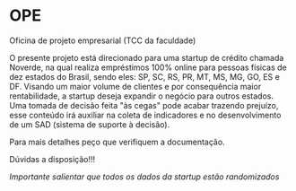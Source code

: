 # OPE
Oficina de projeto empresarial (TCC da faculdade)

O presente projeto está direcionado para uma startup de crédito chamada Noverde, na qual realiza empréstimos 100% online para pessoas físicas de dez estados do Brasil, sendo eles: SP, SC, RS, PR, MT, MS, MG, GO, ES e DF. Visando um maior volume de clientes e por consequência maior rentabilidade, a startup deseja expandir o negócio para outros estados. Uma tomada de decisão feita "às cegas" pode acabar trazendo prejuízo, esse conteúdo irá auxiliar na coleta de indicadores e no desenvolvimento de um SAD (sistema de suporte à decisão).

Para mais detalhes peço que verifiquem a documentação.

Dúvidas a disposição!!!

*Importante salientar que todos os dados da startup estão randomizados*
